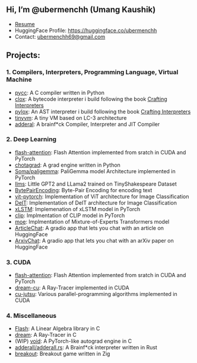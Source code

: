 ## Hi, I’m @ubermenchh (Umang Kaushik)
- [Resume](https://drive.google.com/file/d/1mAQ83EKKaG9Aols6Pxv1-hV7jKA-xg3n/view?usp=sharing)
- HuggingFace Profile: https://huggingface.co/ubermenchh
- Contact: ubermenchh69@gmail.com

## Projects:
### 1. Compilers, Interpreters, Programming Language, Virtual Machine
  - [pycc](https://github.com/ubermenchh/pycc): A C compiler written in Python
  - [clox](https://github.com/ubermenchh/clox): A bytecode interpreter i build following the book [Crafting Interpreters]()
  - [pylox](https://github.com/ubermenchh/pylox): An AST interpreter i build following the book [Crafting Interpreters]()
  - [tinyvm](https://github.com/ubermenchh/tinyvm): A tiny VM based on LC-3 architecture
  - [adderal](https://github.com/ubermenchh/adderall): A brainf*ck Compiler, Interpreter and JIT Compiler

### 2. Deep Learning
  - [flash-attention](https://github.com/ubermenchh/flash-attention): Flash Attention implemented from sratch in CUDA and PyTorch
  - [chotagrad](https://github.com/ubermenchh/chotagrad): A grad engine written in Python
  - [Soma/paligemma](https://github.com/ubermenchh/Soma/paligemma): PaliGemma model Architecture implemented in PyTorch
  - [llms](https://github.com/ubermenchh/llms): Little GPT2 and LLama2 trained on TinyShakespeare Dataset
  - [BytePairEncoding](https://github.com/ubermenchh/BytePairEncoding): Byte-Pair Encoding for encoding text
  - [vit-pytorch](https://github.com/ubermenchh/vit-pytorch): Implementation of ViT architecture for Image Classification
  - [DeIT](https://github.com/ubermenchh/paper_implementations): Implementation of DeIT architecture for Image Classification
  - [xLSTM](https://github.com/ubermenchh/xLSTM): Implemenation of xLSTM model in PyTorch
  - [clip](https://github.com/ubermenchh/clip): Implmentation of CLIP model in PyTorch
  - [moe](https://github.com/ubermenchh/moe): Implmentation of Mixture-of-Experts Transformers model
  - [ArticleChat](https://github.com/ubermenchh/ArticleChat): A gradio app that lets you chat with an article on HuggingFace
  - [ArxivChat](https://github.com/ubermenchh/ArxivChat): A gradio app that lets you chat with an arXiv paper on HuggingFace

### 3. CUDA
  - [flash-attention](https://github.com/ubermenchh/flash-attention): Flash Attention implemented from sratch in CUDA and PyTorch
  - [dream-cu](https://github.com/ubermenchh/dream.cu): A Ray-Tracer implemented in CUDA
  - [cu-jutsu](https://github.com/ubermenchh/cu-jutsu): Various parallel-programming algorithms implemented in CUDA

### 4. Miscellaneous
  - [Flash](https://github.com/ubermenchh/Flash): A Linear Algebra library in C
  - [dream](https://github.com/ubermenchh/dream): A Ray-Tracer in C
  - (WIP) [void](https://github.com/ubermenchh/void): A PyTorch-like autograd engine in C
  - [adderall/adderall.rs](https://github.com/ubermenchh/adderall/blob/main/adderall.rs): A Brainf*ck interpreter written in Rust
  - [breakout](https://github.com/ubermenchh/breakout): Breakout game written in Zig
<!---
ubermenchh/ubermenchh is a ✨ special ✨ repository because its `README.md` (this file) appears on your GitHub profile.
You can click the Preview link to take a look at your changes.
--->
